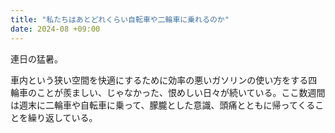 ```yaml
---
title: "私たちはあとどれくらい自転車や二輪車に乗れるのか"
date: 2024-08 +09:00
---
```


連日の猛暑。

車内という狭い空間を快適にするために効率の悪いガソリンの使い方をする四輪車のことが羨ましい、じゃなかった、恨めしい日々が続いている。ここ数週間は週末に二輪車や自転車に乗って、朦朧とした意識、頭痛とともに帰ってくることを繰り返している。
